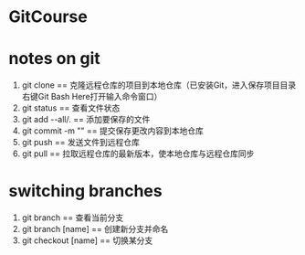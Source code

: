 # GitCourse

# notes on git
1. git clone == 克隆远程仓库的项目到本地仓库（已安装Git，进入保存项目目录右键Git Bash Here打开输入命令窗口）
2. git status == 查看文件状态
3. git add --all/. == 添加要保存的文件
4. git commit -m "" == 提交保存更改内容到本地仓库
5. git push == 发送文件到远程仓库
6. git pull == 拉取远程仓库的最新版本，使本地仓库与远程仓库同步

# switching branches 
1. git branch == 查看当前分支
2. git branch [name] == 创建新分支并命名
3. git checkout [name] == 切换某分支